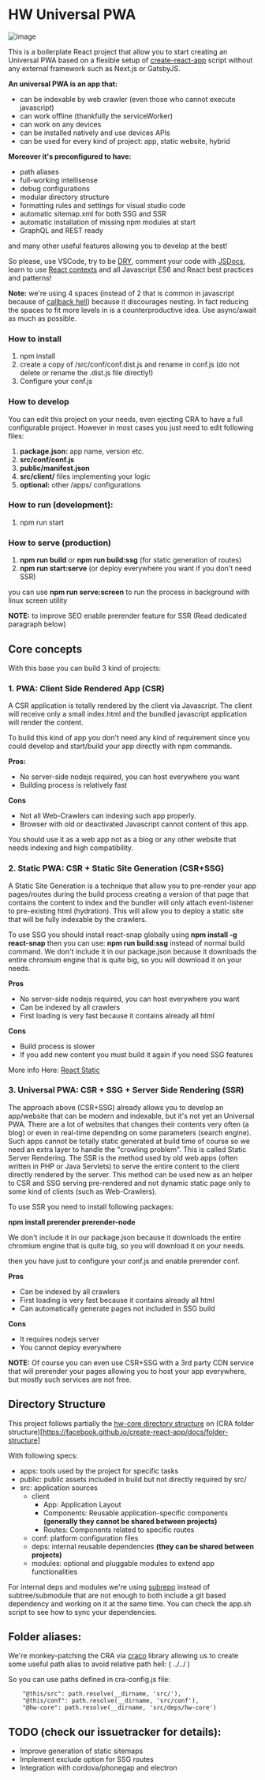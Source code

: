 # HW Universal PWA

![image](https://i.imgur.com/mDWWMum.jpg)

This is a boilerplate React project that allow you to start creating an Universal PWA based on a flexible setup of [create-react-app](https://facebook.github.io/create-react-app/) script without any external framework such as Next.js or GatsbyJS.

**An universal PWA is an app that:**
+ can be indexable by web crawler (even those who cannot execute javascript)
+ can work offline (thankfully the serviceWorker)
+ can work on any devices
+ can be installed natively and use devices APIs
+ can be used for every kind of project: app, static website, hybrid

**Moreover it's preconfigured to have:**
+ path aliases
+ full-working intellisense
+ debug configurations
+ modular directory structure
+ formatting rules and settings for visual studio code
+ automatic sitemap.xml for both SSG and SSR
+ automatic installation of missing npm modules at start
+ GraphQL and REST ready
  
and many other useful features allowing you to develop at the best!

So please, use VSCode, try to be [DRY](https://en.wikipedia.org/wiki/Don%27t_repeat_yourself), comment your code with [JSDocs](http://usejsdoc.org/),
learn to use [React contexts](https://reactjs.org/docs/context.html) and all Javascript ES6 and React best practices and patterns!

**Note:** we're using 4 spaces (instead of 2 that is common in javascript because of [callback hell](http://callbackhell.com/)) because it discourages nesting. In fact reducing the spaces to fit more levels in is a counterproductive idea. Use async/await as much as possible. 

### How to install

1. npm install
2. create a copy of /src/conf/conf.dist.js and rename in conf.js (do not delete or rename the .dist.js file directly!)
3. Configure your conf.js

### How to develop

You can edit this project on your needs, even ejecting CRA to have a full configurable project.
However in most cases you just need to edit following files:

1. **package.json:** app name, version etc.
2. **src/conf/conf.js**
3. **public/manifest.json**
4. **src/client/** files implementing your logic
5. **optional:** other /apps/ configurations

### How to run (development):

1. npm run start

### How to serve (production)

1. **npm run build** or **npm run build:ssg** (for static generation of routes)
2. **npm run start:serve** (or deploy everywhere you want if you don't need SSR)

you can use **npm run serve:screen**  to run the process in background with linux screen utility

**NOTE:** to improve SEO enable prerender feature for SSR (Read dedicated paragraph below)

## Core concepts

With this base you can build 3 kind of projects:

### 1. PWA: Client Side Rendered App (CSR)

A CSR application is totally rendered by the client via Javascript. The client will receive only a small index.html
and the bundled javascript application will render the content.

To build this kind of app you don't need any kind of requirement since you could develop and start/build
your app directly with npm commands.

**Pros:**
+ No server-side nodejs required, you can host everywhere you want
+ Building process is relatively fast

**Cons**
- Not all Web-Crawlers can indexing such app properly.
- Browser with old or deactivated Javascript cannot content of this app.

You should use it as a web app not as a blog or any other website that needs indexing and high compatibility.


### 2. Static PWA: CSR + Static Site Generation (CSR+SSG)

A Static Site Generation is a technique that allow you to pre-render your app pages/routes during the build process
creating a version of that page that contains the content to index and the bundler will only attach event-listener to pre-existing html (hydration). This will allow you to deploy a static site that will be fully indexable by the crawlers.

To use SSG you should install react-snap globally using **npm install -g react-snap** then you can use: **npm run build:ssg** instead of normal build command. We don't include it in our package.json because it downloads the entire chromium engine that is quite big, so you will download it on your needs.

**Pros**
+ No server-side nodejs required, you can host everywhere you want
+ Can be indexed by all crawlers
+ First loading is very fast because it contains already all html

**Cons**
+ Build process is slower
+ If you add new content you must build it again if you need SSG features

More info Here: [React Static](https://medium.com/@tannerlinsley/%EF%B8%8F-introducing-react-static-a-progressive-static-site-framework-for-react-3470d2a51ebc)

### 3. Universal PWA: CSR + SSG + Server Side Rendering (SSR)

The approach above (CSR+SSG) already allows you to develop an app/website that can be modern and indexable, but it's not yet an Universal PWA. There are a lot of websites that changes their contents very often (a blog) or even in real-time depending on some parameters (search engine). Such apps cannot be totally static generated at build time of course so we need an extra layer to handle the "crowling problem". This is called Static Server Rendering.
The SSR is the method used by old web apps (often written in PHP or Java Servlets) to serve the entire content to the client directly rendered by the server. This method can be used now as an helper to CSR and SSG serving pre-rendered and not dynamic static page only to some kind of clients (such as Web-Crawlers).

To use SSR you need to install following packages:

**npm install prerender prerender-node**

We don't include it in our package.json because it downloads the entire chromium engine that is quite big, so you will download it on your needs.

then you have just to configure your conf.js and enable prerender conf.

**Pros**
+ Can be indexed by all crawlers
+ First loading is very fast because it contains already all html
+ Can automatically generate pages not included in SSG build

**Cons**
+ It requires nodejs server
+ You cannot deploy everywhere


**NOTE:** Of course you can even use CSR+SSG with a 3rd party CDN service that will prerender your pages allowing you to host your app everywhere, but mostly such services are not free.


## Directory Structure

This project follows partially the [hw-core directory structure](http://hw-core.github.io/directory-structure/) on (CRA folder structure)[https://facebook.github.io/create-react-app/docs/folder-structure]

With following specs:

* apps: tools used by the project for specific tasks 
* public: public assets included in build but not directly required by src/
* src: application sources
  * client
    * App: Application Layout
    * Components: Reusable application-specific components **(generally they cannot be shared between projects)**
    * Routes: Components related to specific routes
  * conf: platform configuration files
  * deps: internal reusable dependencies **(they can be shared between projects)**
  * modules: optional and pluggable modules to extend app functionalities

For internal deps and modules we're using [subrepo](https://github.com/ingydotnet/git-subrepo) instead of subtree/submodule that
are not enough to both include a git based dependency and working on it at the same time. 
You can check the app.sh script to see how to sync your dependencies.

## Folder aliases:

We're monkey-patching the CRA via [craco](https://github.com/sharegate/craco/blob/master/README.md) library allowing us to 
create some useful path alias to avoid relative path hell: ( ../../ )

So you can use paths defined in cra-config.js file:

        "@this/src": path.resolve(__dirname, 'src/'),
        "@this/conf": path.resolve(__dirname, 'src/conf'),
        "@hw-core": path.resolve(__dirname, 'src/deps/hw-core')

## TODO (check our issuetracker for details):

- Improve generation of static sitemaps
- Implement exclude option for SSG routes
- Integration with cordova/phonegap and electron

